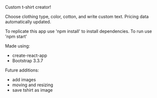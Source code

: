 Custom t-shirt creator!

Choose clothing type, color, cotton, and write custom text.
Pricing data automatically updated.

To replicate this app use 'npm install' to install dependencies.
To run use 'npm start'

Made using:
- create-react-app
- Bootstrap 3.3.7

Future additions:
- add images
- moving and resizing
- save tshirt as image
